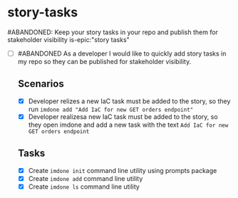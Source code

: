 # story-tasks
#ABANDONED: Keep your story tasks in your repo and publish them for stakeholder visibility
is-epic:"story tasks"
<!-- order:-10 -->

- [ ] #ABANDONED As a developer I would like to quickly add story tasks in my repo so they can be published for stakeholder visibility.
  <!-- #story order:0 epic:"story tasks" -->
  ## Scenarios
  - [x] Developer relizes a new IaC task must be added to the story, so they run `imdone add "Add IaC for new GET orders endpoint"`
  - [x] Developer realizesa new IaC task must be added to the story, so they open imdone and add a new task with the text `Add IaC for new GET orders endpoint`
  ## Tasks
  - [x] Create `imdone init` command line utility using prompts package
  - [x] Create `imdone add` command line utility
  - [x] Create `imdone ls` command line utility
